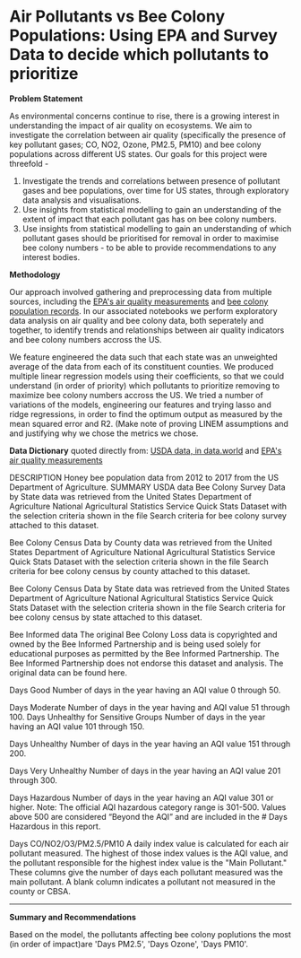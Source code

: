 # Air Pollutants vs Bee Colony Populations: Using EPA and Survey Data to decide which pollutants to prioritize

**Problem Statement**

As environmental concerns continue to rise, there is a growing interest in understanding the impact of air quality on ecosystems. We aim to investigate the correlation between air quality (specifically the presence of key pollutant gases; CO, NO2, Ozone, PM2.5, PM10) and bee colony populations across different US states. Our goals for this project were threefold - 

1.  Investigate the trends and correlations between presence of pollutant gases and bee populations, over time for US states, through exploratory data analysis and visualisations.
2.  Use insights from statistical modelling to gain an understanding of the extent of impact that each pollutant gas has on bee colony numbers.
3.  Use insights from statistical modelling to gain an understanding of which pollutant gases should be prioritised for removal in order to maximise bee colony numbers - to be able to provide recommendations to any interest bodies.

**Methodology**

Our approach involved gathering and preprocessing data from multiple sources, including the [EPA's air quality measurements](https://aqs.epa.gov/aqsweb/airdata/download_files.html#Annual) and [bee colony population records](https://data.world/finley/bee-colony-statistical-data-from-1987-2017). In our associated notebooks we perform exploratory data analysis on air quality and bee colony data, both seperately and together, to identify trends and relationships between air quality indicators and bee colony numbers accross the US. 

We feature engineered the data such that each state was an unweighted average of the data from each of its constituent counties. 
We produced multiple linear regression models using their coefficients, so that we could understand (in order of priority) which pollutants to prioritize removing to maximize bee colony numbers accross the US. We tried a number of variations of the models, engineering our features and trying lasso and ridge regressions, in order to find the optimum output as measured by the mean squared error and R2. (Make note of proving LINEM assumptions and and justifying why we chose the metrics we chose. 


**Data Dictionary**
quoted directly from: [USDA data, in data.world]('https://data.world/siyeh/us-bee-stats-by-state') and [EPA's air quality measurements](https://aqs.epa.gov/aqsweb/airdata/download_files.html#Annual)

DESCRIPTION
Honey bee population data from 2012 to 2017 from the US Department of Agriculture.
SUMMARY
USDA data
Bee Colony Survey Data by State data was retrieved from the United States Department of Agriculture National Agricultural Statistics Service Quick Stats Dataset with the selection criteria shown in the file Search criteria for bee colony survey attached to this dataset.

Bee Colony Census Data by County data was retrieved from the United States Department of Agriculture National Agricultural Statistics Service Quick Stats Dataset with the selection criteria shown in the file Search criteria for bee colony census by county attached to this dataset.

Bee Colony Census Data by State data was retrieved from the United States Department of Agriculture National Agricultural Statistics Service Quick Stats Dataset with the selection criteria shown in the file Search criteria for bee colony census by state attached to this dataset.

Bee Informed data
The original Bee Colony Loss data is copyrighted and owned by the Bee Informed Partnership and is being used solely for educational purposes as permitted by the Bee Informed Partnership. The Bee Informed Partnership does not endorse this dataset and analysis. The original data can be found here.

Days Good
Number of days in the year having an AQI value 0 through 50.

Days Moderate
Number of days in the year having and AQI value 51 through 100.
 Days Unhealthy for Sensitive Groups
Number of days in the year having an AQI value 101 through 150.

Days Unhealthy
Number of days in the year having an AQI value 151 through 200.

Days Very Unhealthy
Number of days in the year having an AQI value 201 through 300.

Days Hazardous
Number of days in the year having an AQI value 301 or higher.  Note: The official AQI hazardous category range is 301-500.  Values above 500 are considered “Beyond the AQI” and are included in the # Days Hazardous in this report.

Days CO/NO2/O3/PM2.5/PM10
A daily index value is calculated for each air pollutant measured. The highest of those index values is the AQI value, and the pollutant responsible for the highest index value is the "Main Pollutant." These columns give the number of days each pollutant measured was the main pollutant. A blank column indicates a pollutant not measured in the county or CBSA.

---

**Summary and Recommendations**

Based on the model, the pollutants affecting bee colony poplutions the most (in order of impact)are 'Days PM2.5', 'Days Ozone', 'Days PM10'.